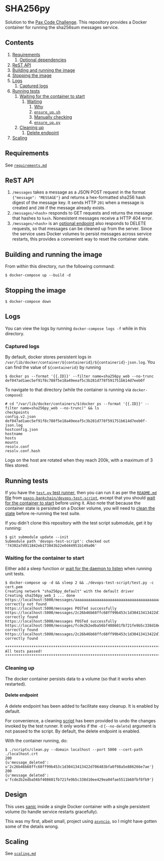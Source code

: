 # SHA256py

Solution to the
[Pax Code Challenge](https://www.dropbox.com/s/lyy5btonatq09wx/DevOps%20Engineer.pdf?dl=0).
This repository provides a Docker container for running the sha256sum messages
service.

## Contents

1. [Requirements](./docs/requirements.md#requirements)
   1. [Optional dependencies](./docs/requirements.md#optional-dependencies)
1. [ReST API](#rest-api)
1. [Building and running the image](#building-and-running-the-image)
1. [Stopping the image](#stopping-the-image)
1. [Logs](#logs)
   1. [Captured logs](#captured-logs)
1. [Running tests](#running-tests)
   1. [Waiting for the container to start](#waiting-for-the-container-to-start)
      1. [Waiting](./docs/waiting.md#waiting)
         1. [Why](./docs/waiting.md#why)
         1. [`ensure_up.sh`](./docs/waiting.md#ensure_upsh)
         1. [Manually checking](./docs/waiting.md#manually-checking )
         1. [`ensure_up.py`](./docs/waiting.md#ensure_uppy)
   1. [Cleaning up](#cleaning-up)
      1. [Delete endpoint](#delete-endpoint)
1. [Scaling](./docs/scaling.md#scaling)

## Requirements

See [`requirements.md`](./docs/requirements.md)

## ReST API

1. `/messages` takes a message as a JSON POST request in the format
   `{"message": "MESSAGE"}` and returns a hex-formatted sha256 hash digest
   of the message key. It sends HTTP `201` when a message is created and `200`
   if the message already exists.
2. `/messages/<hash>` responds to GET requests and returns the message that
   hashes to `hash`. Nonexistent messages receive a HTTP 404 error.
3. `/messages/<hash>` is an [optional endpoint](#delete-endpoint) also responds
   to DELETE requests, so that messages can be cleaned up from the server.
   Since the service uses Docker volumes to persist messages across service
   restarts, this provides a convenient way to reset the container state.

## Building and running the image

From within this directory, run the following command:

```console
$ docker-compose up --build -d
```

## Stopping the image

```console
$ docker-compose down
```

## Logs

You can view the logs by running `docker-compose logs -f` while in this
directory.

### Captured logs

By default, docker stores persistent logs in
`/var/lib/docker/container/${containerid}/${containerid}-json.log`.
You can find the value of `${containerid}` by running

```console
$ docker ps --format '{{.ID}}' --filter name=sha256py_web --no-trunc
def047ad1aec5ef91f8c788f5e18a49eeaf5c3b281d778f591751b614d7eeb0f
```

To navigate to that directory (while the container is running via
`docker-compose`):

```console
# cd "/var/lib/docker/containers/$(docker ps --format '{{.ID}}' --filter name=sha256py_web --no-trunc)" && ls
checkpoints
config.v2.json
def047ad1aec5ef91f8c788f5e18a49eeaf5c3b281d778f591751b614d7eeb0f-json.log
hostconfig.json
hostname
hosts
mounts
resolv.conf
resolv.conf.hash
```

Logs on the host are rotated when they reach 200k, with a maximum of 3 files
stored.

## Running tests

If you have the
[`test.py` test runner](https://github.com/paxos-bankchain/devops-test-script/blob/74302a7d911842eb173043b22e0d44951b149a06/test.py),
then you can run it as per the
[`README.md` file](https://github.com/paxos-bankchain/devops-test-script/blob/74302a7d911842eb173043b22e0d44951b149a06/README.md)
from
[`paxos-bankchain/devops-test-script`](https://github.com/paxos-bankchain/devops-test-script),
except that you should [wait for the container to start](./docs/waiting.md) before
using it. Also note that because the container state is persisted on a Docker
volume, you will need to [clean the state](#cleaning-up) before re-running the
test suite.

If you didn't clone this repository with the test script submodule, get it by
running:

```console
$ git submodule update --init
Submodule path 'devops-test-script': checked out '74302a7d911842eb173043b22e0d44951b149a06'
```

### Waiting for the container to start

Either add a sleep function or [wait for the daemon to listen](./docs/waiting.md) when
running unit tests.

```console
$ docker-compose up -d && sleep 2 && ./devops-test-script/test.py -c cert.pem
Creating network "sha256py_default" with the default driver
Creating sha256py_web_1 ... done
https://localhost:5000/messages/aaaaaaaaaaaaaaaaaaaaaaaaaaaaaaaaaaaaaaaaaaaaaaaaaaaaaaaaaaaaaaaa correctly not found
https://localhost:5000/messages POSTed successfully
https://localhost:5000/messages/2c26b46b68ffc68ff99b453c1d30413413422d706483bfa0f98a5e886266e7ae correctly found
https://localhost:5000/messages POSTed successfully
https://localhost:5000/messages/fcde2b2edba56bf408601fb721fe9b5c338d10ee429ea04fae5511b68fbf8fb9 correctly found
https://localhost:5000/messages/2c26b46b68ffc68ff99b453c1d30413413422d706483bfa0f98a5e886266e7ae correctly found

***************************************************************************
All tests passed!
***************************************************************************
```

### Cleaning up

The docker container persists data to a volume (so that it works when
restarted).

#### Delete endpoint

A delete endpoint has been added to facilitate easy cleanup. It is enabled by
default.

For convenience, a cleaning
[script](./scripts/clean.py)
has been provided to undo the changes invoked by the test runner.
It only works if the `-d` (`--no-delete`) argument is not passed to the script.
By default, the delete endpoint is enabled.

With the container running, do:

```console
$ ./scripts/clean.py --domain localhost --port 5000 --cert-path ./localhost.crt
200
{u'message_deleted': u'2c26b46b68ffc68ff99b453c1d30413413422d706483bfa0f98a5e886266e7ae'}
200
{u'message_deleted': u'fcde2b2edba56bf408601fb721fe9b5c338d10ee429ea04fae5511b68fbf8fb9'}
```

## Design

This uses [sanic](https://github.com/channelcat/sanic) inside a single Docker
container with a single persistent volume (to handle service restarts
gracefully).

This was my first, albeit small, project using
[`asyncio`](https://docs.python.org/3/library/asyncio.html),
so I might have gotten some of the details wrong.

## Scaling

See [`scaling.md`](./docs/scaling.md)
